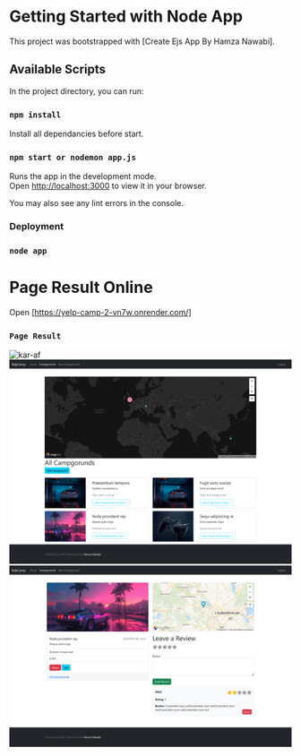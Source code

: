 # Getting Started with Node App

This project was bootstrapped with [Create Ejs App By Hamza Nawabi].

## Available Scripts

In the project directory, you can run:
### `npm install`

Install all dependancies before start.

### `npm start or nodemon app.js`

Runs the app in the development mode.\
Open [http://localhost:3000](http://localhost:3000) to view it in your browser.

You may also see any lint errors in the console.

### Deployment
### `node app` 

# Page Result Online 
Open [https://yelp-camp-2-vn7w.onrender.com/]

### `Page Result`

<img src="Screenshot 2024-09-03 at 14-09-01 YelpCamp.png" alt="kar-af">
<img src="Screenshot 2024-09-03 at 14-10-54 YelpCamp.png" alt="kar-af">
<img src="Screenshot 2024-09-03 at 14-11-47 YelpCamp.png" alt="kar-af">
